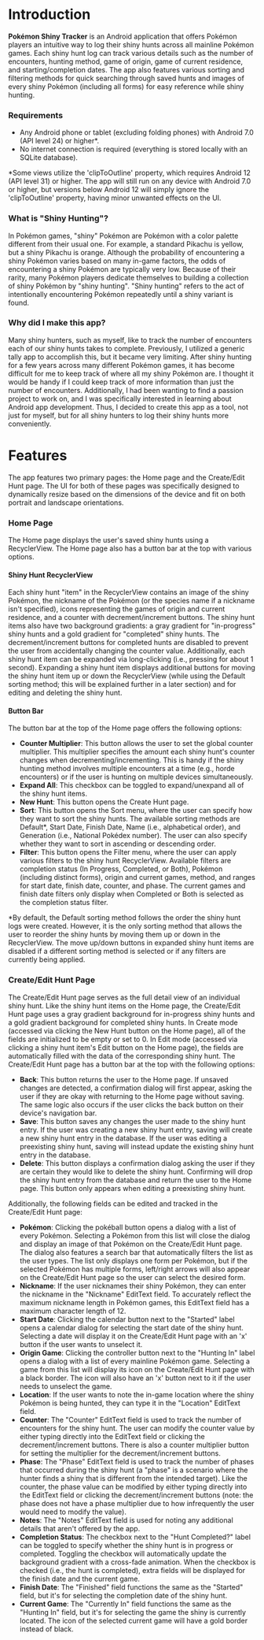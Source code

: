 # Introduction
**Pokémon Shiny Tracker** is an Android application that offers Pokémon players an intuitive way to log their shiny hunts across all mainline Pokémon games. Each shiny hunt log can track various details such as the number of encounters, hunting method, game of origin, game of current residence, and starting/completion dates. The app also features various sorting and filtering methods for quick searching through saved hunts and images of every shiny Pokémon (including all forms) for easy reference while shiny hunting.

### Requirements

- Any Android phone or tablet (excluding folding phones) with Android 7.0 (API level 24) or higher*.
- No internet connection is required (everything is stored locally with an SQLite database).

\*Some views utilize the 'clipToOutline' property, which requires Android 12 (API level 31) or higher. The app will still run on any device with Android 7.0 or higher, but versions below Android 12 will simply ignore the 'clipToOutline' property, having minor unwanted effects on the UI.

### What is "Shiny Hunting"?
In Pokémon games, "shiny" Pokémon are Pokémon with a color palette different from their usual one. For example, a standard Pikachu is yellow, but a shiny Pikachu is orange. Although the probability of encountering a shiny Pokémon varies based on many in-game factors, the odds of encountering a shiny Pokémon are typically very low. Because of their rarity, many Pokémon players dedicate themselves to building a collection of shiny Pokémon by "shiny hunting". "Shiny hunting" refers to the act of intentionally encountering Pokémon repeatedly until a shiny variant is found.

### Why did I make this app?
Many shiny hunters, such as myself, like to track the number of encounters each of our shiny hunts takes to complete. Previously, I utilized a generic tally app to accomplish this, but it became very limiting. After shiny hunting for a few years across many different Pokémon games, it has become difficult for me to keep track of where all my shiny Pokémon are. I thought it would be handy if I could keep track of more information than just the number of encounters. Additionally, I had been wanting to find a passion project to work on, and I was specifically interested in learning about Android app development. Thus, I decided to create this app as a tool, not just for myself, but for all shiny hunters to log their shiny hunts more conveniently.

# Features
The app features two primary pages: the Home page and the Create/Edit Hunt page. The UI for both of these pages was specifically designed to dynamically resize based on the dimensions of the device and fit on both portrait and landscape orientations.

### Home Page
The Home page displays the user's saved shiny hunts using a RecyclerView. The Home page also has a button bar at the top with various options.

#### Shiny Hunt RecyclerView
Each shiny hunt "item" in the RecyclerView contains an image of the shiny Pokémon, the nickname of the Pokémon (or the species name if a nickname isn't specified), icons representing the games of origin and current residence, and a counter with decrement/increment buttons. The shiny hunt items also have two background gradients: a gray gradient for "in-progress" shiny hunts and a gold gradient for "completed" shiny hunts. The decrement/increment buttons for completed hunts are disabled to prevent the user from accidentally changing the counter value. Additionally, each shiny hunt item can be expanded via long-clicking (i.e., pressing for about 1 second). Expanding a shiny hunt item displays additional buttons for moving the shiny hunt item up or down the RecyclerView (while using the Default sorting method; this will be explained further in a later section) and for editing and deleting the shiny hunt.

#### Button Bar
The button bar at the top of the Home page offers the following options:

- **Counter Multiplier**: This button allows the user to set the global counter multiplier. This multiplier specifies the amount each shiny hunt's counter changes when decrementing/incrementing. This is handy if the shiny hunting method involves multiple encounters at a time (e.g., horde encounters) or if the user is hunting on multiple devices simultaneously.
- **Expand All**: This checkbox can be toggled to expand/unexpand all of the shiny hunt items.
- **New Hunt**: This button opens the Create Hunt page.
- **Sort**: This button opens the Sort menu, where the user can specify how they want to sort the shiny hunts. The available sorting methods are Default*, Start Date, Finish Date, Name (i.e., alphabetical order), and Generation (i.e., National Pokédex number). The user can also specify whether they want to sort in ascending or descending order.
- **Filter**: This button opens the Filter menu, where the user can apply various filters to the shiny hunt RecyclerView. Available filters are completion status (In Progress, Completed, or Both), Pokémon (including distinct forms), origin and current games, method, and ranges for start date, finish date, counter, and phase. The current games and finish date filters only display when Completed or Both is selected as the completion status filter.

\*By default, the Default sorting method follows the order the shiny hunt logs were created. However, it is the only sorting method that allows the user to reorder the shiny hunts by moving them up or down in the RecyclerView. The move up/down buttons in expanded shiny hunt items are disabled if a different sorting method is selected or if any filters are currently being applied.

### Create/Edit Hunt Page
The Create/Edit Hunt page serves as the full detail view of an individual shiny hunt. Like the shiny hunt items on the Home page, the Create/Edit Hunt page uses a gray gradient background for in-progress shiny hunts and a gold gradient background for completed shiny hunts. In Create mode (accessed via clicking the New Hunt button on the Home page), all of the fields are initialized to be empty or set to 0. In Edit mode (accessed via clicking a shiny hunt item's Edit button on the Home page), the fields are automatically filled with the data of the corresponding shiny hunt. The Create/Edit Hunt page has a button bar at the top with the following options:

- **Back**: This button returns the user to the Home page. If unsaved changes are detected, a confirmation dialog will first appear, asking the user if they are okay with returning to the Home page without saving. The same logic also occurs if the user clicks the back button on their device's navigation bar.
- **Save**: This button saves any changes the user made to the shiny hunt entry. If the user was creating a new shiny hunt entry, saving will create a new shiny hunt entry in the database. If the user was editing a preexisting shiny hunt, saving will instead update the existing shiny hunt entry in the database.
- **Delete**: This button displays a confirmation dialog asking the user if they are certain they would like to delete the shiny hunt. Confirming will drop the shiny hunt entry from the database and return the user to the Home page. This button only appears when editing a preexisting shiny hunt.

Additionally, the following fields can be edited and tracked in the Create/Edit Hunt page:

- **Pokémon**: Clicking the pokéball button opens a dialog with a list of every Pokémon. Selecting a Pokémon from this list will close the dialog and display an image of that Pokémon on the Create/Edit Hunt page. The dialog also features a search bar that automatically filters the list as the user types. The list only displays one form per Pokémon, but if the selected Pokémon has multiple forms, left/right arrows will also appear on the Create/Edit Hunt page so the user can select the desired form.
- **Nickname**: If the user nicknames their shiny Pokémon, they can enter the nickname in the "Nickname" EditText field. To accurately reflect the maximum nickname length in Pokémon games, this EditText field has a maximum character length of 12.
- **Start Date**: Clicking the calendar button next to the "Started" label opens a calendar dialog for selecting the start date of the shiny hunt. Selecting a date will display it on the Create/Edit Hunt page with an 'x' button if the user wants to unselect it.
- **Origin Game**: Clicking the controller button next to the "Hunting In" label opens a dialog with a list of every mainline Pokémon game. Selecting a game from this list will display its icon on the Create/Edit Hunt page with a black border. The icon will also have an 'x' button next to it if the user needs to unselect the game.
- **Location**: If the user wants to note the in-game location where the shiny Pokémon is being hunted, they can type it in the "Location" EditText field.
- **Counter**: The "Counter" EditText field is used to track the number of encounters for the shiny hunt. The user can modify the counter value by either typing directly into the EditText field or clicking the decrement/increment buttons. There is also a counter multiplier button for setting the multiplier for the decrement/increment buttons.
- **Phase**: The "Phase" EditText field is used to track the number of phases that occurred during the shiny hunt (a "phase" is a scenario where the hunter finds a shiny that is different from the intended target). Like the counter, the phase value can be modified by either typing directly into the EditText field or clicking the decrement/increment buttons (note: the phase does not have a phase multiplier due to how infrequently the user would need to modify the value).
- **Notes**: The "Notes" EditText field is used for noting any additional details that aren't offered by the app.
- **Completion Status**: The checkbox next to the "Hunt Completed?" label can be toggled to specify whether the shiny hunt is in progress or completed. Toggling the checkbox will automatically update the background gradient with a cross-fade animation. When the checkbox is checked (i.e., the hunt is completed), extra fields will be displayed for the finish date and the current game.
- **Finish Date**: The "Finished" field functions the same as the "Started" field, but it's for selecting the completion date of the shiny hunt.
- **Current Game**: The "Currently In" field functions the same as the "Hunting In" field, but it's for selecting the game the shiny is currently located. The icon of the selected current game will have a gold border instead of black.
